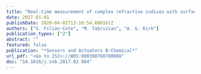 ```yaml
---
title: "Real-time measurement of complex refractive indices with surface plasmon resonance"
date: 2017-01-01
publishDate: 2020-04-02T13:16:54.608161Z
authors: ["S. Filion-Cote", "M. Tabrizian", "A. G. Kirk"]
publication_types: ["2"]
abstract: ""
featured: false
publication: "*Sensors and Actuators B-Chemical*"
url_pdf: "<Go to ISI>://WOS:000398760700088"
doi: "10.1016/j.snb.2017.02.004"
---
```


